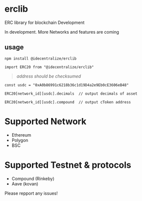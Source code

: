 # erclib
ERC library for blockchain Development

In development. More Networks and features are coming

## usage
```npm install @idecentralize/erclib```

```import ERC20 from "@idecentralize/erclib"```

> *address should be checksumed*


```const usdc = "0xA0b86991c6218b36c1d19D4a2e9Eb0cE3606eB48"```

```ERC20[network_id][usdc].decimals  // output decimals of asset```

```ERC20[network_id][usdc].compound  // output cToken address```


# Supported Network

- Ethereum
- Polygon
- BSC

# Supported Testnet & protocols

- Compound (Rinkeby)
- Aave (kovan)


Please repport any issues!


